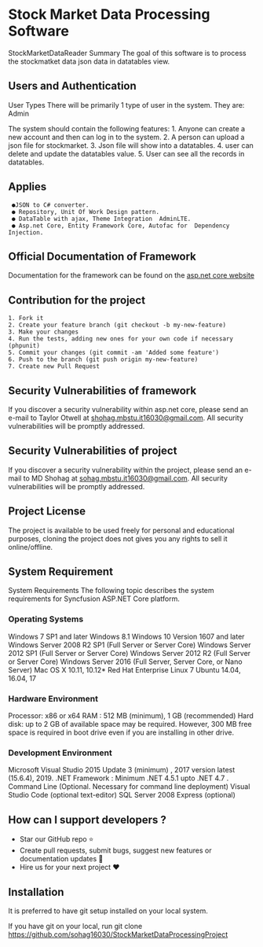 # Stock Market Data Processing Software 

StockMarketDataReader Summary The goal of this software is to process the stockmatket data json data in datatables view.

## Users and Authentication

User Types There will be primarily 1 type of user in the system. They are: Admin

The system should contain the following features:
    1. Anyone can create a new account and then can log in to the system. 
	2. A person can upload a json file for stockmarket.
	3. Json file will show into a datatables. 
	4. user can delete and update the datatables value. 
	5. User can see all the records in datatables.
## Applies 
     ●JSON to C# converter.
	 ● Repository, Unit Of Work Design pattern.
     ● DataTable with ajax, Theme Integration  AdminLTE. 
     ● Asp.net Core, Entity Framework Core, Autofac for  Dependency Injection.

## Official Documentation of Framework

Documentation for the framework can be found on the 
[asp.net core  website](https://docs.microsoft.com/en-us/aspnet/core/getting-started/?view=aspnetcore-5.0&tabs=windows)

## Contribution for the project

    1. Fork it
    2. Create your feature branch (git checkout -b my-new-feature)
    3. Make your changes
    4. Run the tests, adding new ones for your own code if necessary (phpunit)
    5. Commit your changes (git commit -am 'Added some feature')
    6. Push to the branch (git push origin my-new-feature)
    7. Create new Pull Request


## Security Vulnerabilities of framework

If you discover a security vulnerability within asp.net core, please send an e-mail to Taylor Otwell at shohag.mbstu.it16030@gmail.com. All security vulnerabilities will be promptly addressed.

## Security Vulnerabilities of project

If you discover a security vulnerability within the project, please send an e-mail to MD Shohag at sohag.mbstu.it16030@gmail.com. All security vulnerabilities will be promptly addressed.


## Project License

The project is available to be used freely for personal and educational purposes, cloning the project does not gives you any rights to sell it online/offline.

## System Requirement
System Requirements
The following topic describes the system requirements for Syncfusion ASP.NET Core platform.

### Operating Systems

Windows 7 SP1 and later
Windows 8.1
Windows 10 Version 1607 and later
Windows Server 2008 R2 SP1 (Full Server or Server Core)
Windows Server 2012 SP1 (Full Server or Server Core)
Windows Server 2012 R2 (Full Server or Server Core)
Windows Server 2016 (Full Server, Server Core, or Nano Server)
Mac OS X 10.11, 10.12*
Red Hat Enterprise Linux 7
Ubuntu 14.04, 16.04, 17

### Hardware Environment
Processor: x86 or x64
RAM : 512 MB (minimum), 1 GB (recommended)
Hard disk: up to 2 GB of available space may be required. However, 300 MB free space is required in boot drive even if you are installing in other drive.

### Development Environment
Microsoft Visual Studio 2015 Update 3 (minimum) , 2017 version latest (15.6.4), 2019.
.NET Framework : Minimum .NET 4.5.1 upto .NET 4.7 .
Command Line (Optional. Necessary for command line deployment)
Visual Studio Code (optional text-editor)
SQL Server 2008 Express (optional)

## How can I support developers ?
* Star our GitHub repo :star:
* Create pull requests, submit bugs, suggest new features or documentation updates :wrench:
* Hire us for your next project :heart:

## Installation

It is preferred to have git setup installed on your local system.

If you have git on your local, run git clone https://github.com/sohag16030/StockMarketDataProcessingProject
